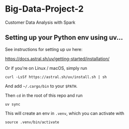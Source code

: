 # Big-Data-Project-2
Customer Data Analysis with Spark


## Setting up your Python env using uv...

See instructions for setting up uv here: 

https://docs.astral.sh/uv/getting-started/installation/

Or if you're on Linux / macOS, simply run

```
curl -LsSf https://astral.sh/uv/install.sh | sh
```

And add `~/.cargo/bin` to your `$PATH`.

Then `cd` in the root of this repo and run

```
uv sync
```

This will create an env in `.venv`, which you can activate with

```
source .venv/bin/activate
```